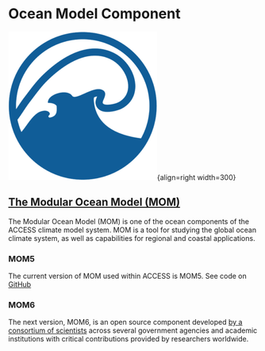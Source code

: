 # Ocean Model Component

![Ocean Component Logo](../assets/component-logos/ACCESS-icon-OCEAN-300x300.png){align=right width=300}

## [The Modular Ocean Model (MOM)][mom-wiki]
The Modular Ocean Model (MOM) is one of the ocean components of the ACCESS climate model system. MOM is a tool for studying the global ocean climate system, as well as capabilities for regional and coastal applications. 

### MOM5 <i class="icon-supported"></i>
The current version of MOM used within ACCESS is MOM5. See code on [GitHub][mom-github]

### MOM6 <i class="icon-supported"></i>

The next version, MOM6, is an open source component developed [by a consortium of scientists][gfdl-web] across several government agencies and academic institutions with critical contributions provided by researchers worldwide.

[mom-wiki]: https://mom-ocean.github.io/
[mom-github]: https://github.com/mom-ocean/MOM5
[gfdl-web]: https://www.gfdl.noaa.gov/mom-ocean-model/

